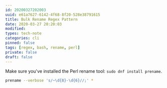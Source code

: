 ```yaml
---
id: 20200327202003
uuid: e61a7627-6142-4f68-8f20-528e38791615
title: Bulk Rename Regex Pattern
date: 2020-03-27 20:20:03
modified: 
types: tech-note
categories: cli
pinned: false
tags: [regex, bash, rename, perl]
private: false
draft: false
---
```


Make sure you've installed the Perl rename tool: `sudo dnf install prename`.

```sh
prename --verbose 's/~\d{8}-\d{6}//;' *
```
